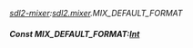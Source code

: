 _[sdl2-mixer](../../modules/sdl2-mixer/sdl2-mixer-module.md):[sdl2.mixer](../../modules/sdl2/sdl2-mixer.md).MIX\_DEFAULT\_FORMAT_
##### Const MIX\_DEFAULT\_FORMAT:[Int](../../modules/wonkey/wonkey-types-int.md)
